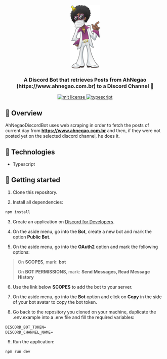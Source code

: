 <p align="center">
  <img src="./src/Assets/ah_negao_logo.png" height="200" alt="Unform" />
</p>

<h3 align="center">
  A Discord Bot that retrieves Posts from AhNegao (https://www.ahnegao.com.br) to a Discord Channel 🤖
</h3>

<p align="center">
	<a href="https://github.com/guilhermebkel/ah-negao-discord-bot">
		<img alt="mit license" src="https://img.shields.io/github/license/guilhermebkel/ah-negao-discord-bot?color=0051ff" />
	</a>
	<a href="https://github.com/microsoft/TypeScript">
		<img alt="typescript" src="https://camo.githubusercontent.com/41c68e9f29c6caccc084e5a147e0abd5f392d9bc/68747470733a2f2f62616467656e2e6e65742f62616467652f547970655363726970742f7374726963742532302546302539462539322541412f626c7565">
	</a>
</p>

## 📌 Overview

AhNegaoDiscordBot uses web scraping in order to fetch the posts of current day from **https://www.ahnegao.com.br** and then, if they were not posted yet on the selected discord channel, he does it.

## 🔧 Technologies

- Typescript

## 🚀 Getting started

1. Clone this repository.

2. Install all dependencies:
```sh
npm install
```

3. Create an application on [Discord for Developers](https://discordapp.com/developers/).

4. On the aside menu, go into the **Bot**, create a new bot and mark the option **Public Bot**.

5. On the aside menu, go into the **OAuth2** option and mark the following options:

> On **SCOPES**, mark: **bot**
>
> On **BOT PERMISSIONS**, mark: **Send Messages, Read Message History**

6. Use the link below **SCOPES** to add the bot to your server.

7. On the aside menu, go into the **Bot** option and click on **Copy** in the side of your bot avatar to copy the bot token.

8. Go back to the repository you cloned on your machine, duplicate the .env.example into a .env file and fill the required variables:
```
DISCORD_BOT_TOKEN= 
DISCORD_CHANNEL_NAME=
```

9. Run the application:
```sh
npm run dev
```